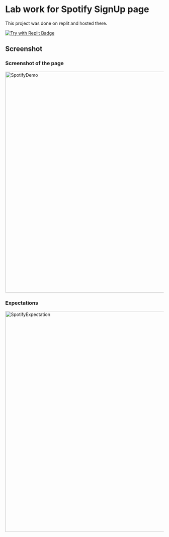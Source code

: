 # Lab work for Spotify SignUp page

This project was done on replit and hosted there.

[![Try with Replit Badge](https://replit.com/badge?caption=Try%20with%20Replit)](https://replit.com/@ZXY-CC-3ag13/Spotify-Sign-Up-20220207?v=1)

## Screenshot

### Screenshot of the page

<img src="https://github.com/ZXY-CC-3ag13/Spotify-Sign-Up-2022_02_07/blob/main/Images/Screenshot.png" alt="SpotifyDemo" width="700" height="auto"/>

### Expectations

<img src="https://github.com/ZXY-CC-3ag13/Spotify-Sign-Up-2022_02_07/blob/main/Images/Expectation.png" alt="SpotifyExpectation" width="700" height="auto"/>